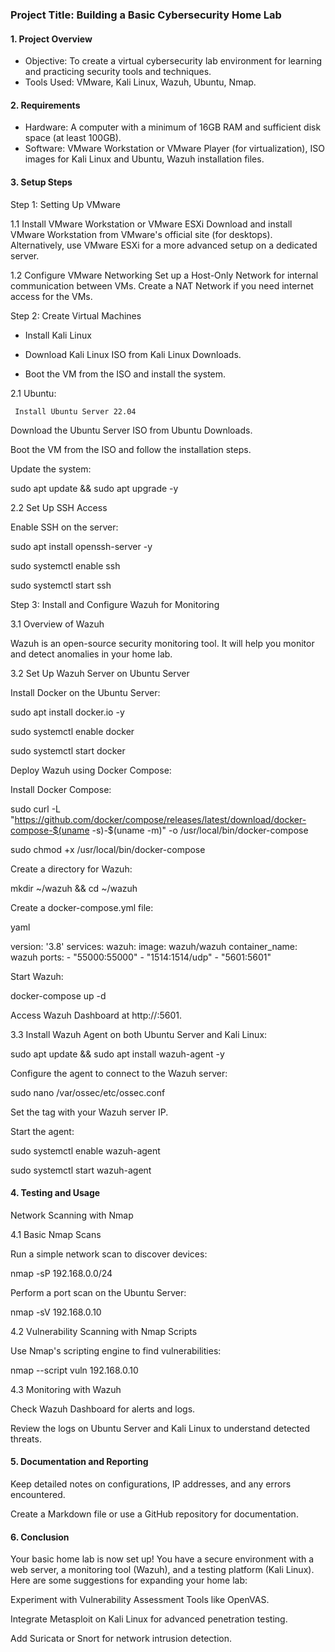 ### Project Title: Building a Basic Cybersecurity Home Lab

#### 1. Project Overview
   - Objective: To create a virtual cybersecurity lab environment for learning and practicing security tools and techniques.
   - Tools Used: VMware, Kali Linux, Wazuh, Ubuntu, Nmap.

#### 2. Requirements
   - Hardware: A computer with a minimum of 16GB RAM and sufficient disk space (at least 100GB).
   - Software: VMware Workstation or VMware Player (for virtualization), ISO images for Kali Linux and Ubuntu, Wazuh installation files.

#### 3. Setup Steps

   Step 1: Setting Up VMware
   
1.1 Install VMware Workstation or VMware ESXi
Download and install VMware Workstation from VMware's official site (for desktops).
Alternatively, use VMware ESXi for a more advanced setup on a dedicated server.

1.2 Configure VMware Networking
Set up a Host-Only Network for internal communication between VMs.
Create a NAT Network if you need internet access for the VMs.
   

   Step 2: Create Virtual Machines
   
  - Install Kali Linux
   
- Download Kali Linux ISO from Kali Linux Downloads.

- Boot the VM from the ISO and install the system.

2.1 Ubuntu:
     
     Install Ubuntu Server 22.04
     
Download the Ubuntu Server ISO from Ubuntu Downloads.

Boot the VM from the ISO and follow the installation steps.

Update the system:

sudo apt update && sudo apt upgrade -y

2.2 Set Up SSH Access

Enable SSH on the server:

sudo apt install openssh-server -y

sudo systemctl enable ssh

sudo systemctl start ssh 


   Step 3: Install and Configure Wazuh for Monitoring
   
3.1 Overview of Wazuh

Wazuh is an open-source security monitoring tool. It will help you monitor and detect anomalies in your home lab.

3.2 Set Up Wazuh Server on Ubuntu Server

Install Docker on the Ubuntu Server:

sudo apt install docker.io -y

sudo systemctl enable docker

sudo systemctl start docker

Deploy Wazuh using Docker Compose:

Install Docker Compose:

sudo curl -L "https://github.com/docker/compose/releases/latest/download/docker-compose-$(uname -s)-$(uname -m)" -o /usr/local/bin/docker-compose

sudo chmod +x /usr/local/bin/docker-compose

Create a directory for Wazuh:

mkdir ~/wazuh && cd ~/wazuh

Create a docker-compose.yml file:

yaml

version: '3.8'
services:
  wazuh:
    image: wazuh/wazuh
    container_name: wazuh
    ports:
      - "55000:55000"
      - "1514:1514/udp"
      - "5601:5601"
      
Start Wazuh:

docker-compose up -d

Access Wazuh Dashboard at http://<Ubuntu-Server-IP>:5601.

3.3 Install Wazuh Agent on both Ubuntu Server and Kali Linux:

sudo apt update && sudo apt install wazuh-agent -y

Configure the agent to connect to the Wazuh server:

sudo nano /var/ossec/etc/ossec.conf

Set the <server> tag with your Wazuh server IP.

Start the agent:

sudo systemctl enable wazuh-agent

sudo systemctl start wazuh-agent

#### 4. Testing and Usage

Network Scanning with Nmap

4.1 Basic Nmap Scans

Run a simple network scan to discover devices:

nmap -sP 192.168.0.0/24

Perform a port scan on the Ubuntu Server:

nmap -sV 192.168.0.10

4.2 Vulnerability Scanning with Nmap Scripts

Use Nmap's scripting engine to find vulnerabilities:

nmap --script vuln 192.168.0.10
     
4.3 Monitoring with Wazuh

Check Wazuh Dashboard for alerts and logs.

Review the logs on Ubuntu Server and Kali Linux to understand detected threats.

#### 5. Documentation and Reporting

Keep detailed notes on configurations, IP addresses, and any errors encountered.

Create a Markdown file or use a GitHub repository for documentation.

#### 6. Conclusion

Your basic home lab is now set up! You have a secure environment with a web server, a monitoring tool (Wazuh), and a testing platform (Kali Linux). Here are some suggestions for expanding your home lab:

Experiment with Vulnerability Assessment Tools like OpenVAS.

Integrate Metasploit on Kali Linux for advanced penetration testing.

Add Suricata or Snort for network intrusion detection.
